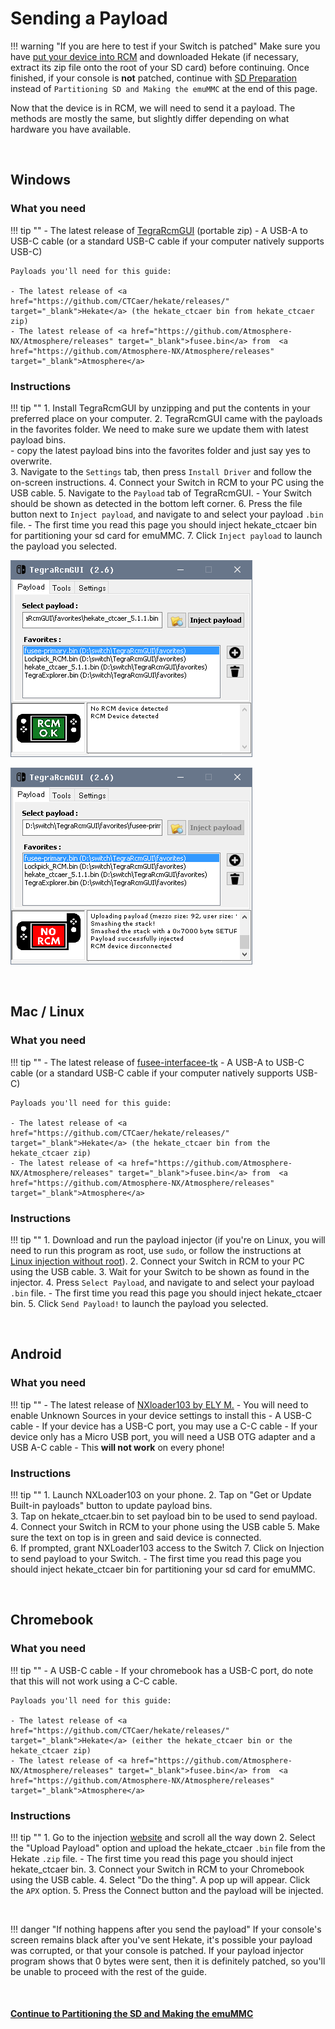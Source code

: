 

# Sending a Payload

!!! warning "If you are here to test if your Switch is patched"
    Make sure you have [put your device into RCM](../emummc/entering_rcm.md) and downloaded Hekate (if necessary, extract its zip file onto the root of your SD card) before continuing. Once finished, if your console is **not** patched, continue with [SD Preparation](../emummc/sd_preparation.md) instead of `Partitioning SD and Making the emuMMC` at the end of this page.


Now that the device is in RCM, we will need to send it a payload. The methods are mostly the same, but slightly differ depending on what hardware you have available.

&nbsp;

## Windows

### What you need

!!! tip ""
    - The latest release of <a href="https://github.com/ELY3M/TegraRcmGUI---modded-by-ELY-M/releases" target="_blank">TegraRcmGUI</a> (portable zip)
    - A USB-A to USB-C cable (or a standard USB-C cable if your computer natively supports USB-C)

    Payloads you'll need for this guide:

    - The latest release of <a href="https://github.com/CTCaer/hekate/releases/" target="_blank">Hekate</a> (the hekate_ctcaer bin from hekate_ctcaer zip)
	- The latest release of <a href="https://github.com/Atmosphere-NX/Atmosphere/releases" target="_blank">fusee.bin</a> from  <a href="https://github.com/Atmosphere-NX/Atmosphere/releases" target="_blank">Atmosphere</a>

### Instructions

!!! tip ""
    1. Install TegraRcmGUI by unzipping and put the contents in your preferred place on your computer.
	2. TegraRcmGUI came with the payloads in the favorites folder.  We need to make sure we update them with latest payload bins.  
		- copy the latest payload bins into the favorites folder and just say yes to overwrite.   
    3. Navigate to the `Settings` tab, then press `Install Driver` and follow the on-screen instructions.
    4. Connect your Switch in RCM to your PC using the USB cable.
    5. Navigate to the `Payload` tab of TegraRcmGUI.
        - Your Switch should be shown as detected in the bottom left corner.
    6. Press the file button next to `Inject payload`, and navigate to and select your payload `.bin` file.
        - The first time you read this page you should inject hekate_ctcaer bin for partitioning your sd card for emuMMC.
    7. Click `Inject payload` to launch the payload you selected.


![TegraRcmGUI before payload injected](../img/tegrarcmgui1.png)


![TegraRcmGUI after payload injected](../img/tegrarcmgui2.png)


&nbsp;

## Mac / Linux

### What you need

!!! tip ""
    - The latest release of <a href="https://github.com/nh-server/fusee-interfacee-tk/releases" target="_blank">fusee-interfacee-tk</a>
    - A USB-A to USB-C cable (or a standard USB-C cable if your computer natively supports USB-C)

    Payloads you'll need for this guide:

    - The latest release of <a href="https://github.com/CTCaer/hekate/releases/" target="_blank">Hekate</a> (the hekate_ctcaer bin from the hekate_ctcaer zip)
	- The latest release of <a href="https://github.com/Atmosphere-NX/Atmosphere/releases" target="_blank">fusee.bin</a> from  <a href="https://github.com/Atmosphere-NX/Atmosphere/releases" target="_blank">Atmosphere</a>
	

### Instructions

!!! tip ""
    1. Download and run the payload injector (if you're on Linux, you will need to run this program as root, use `sudo`, or follow the instructions at [Linux injection without root](../../extras/adding_udev.md)).
    2. Connect your Switch in RCM to your PC using the USB cable.
    3. Wait for your Switch to be shown as found in the injector.
    4. Press `Select Payload`, and navigate to and select your payload `.bin` file.
        - The first time you read this page you should inject hekate_ctcaer bin.
    5. Click `Send Payload!` to launch the payload you selected.

&nbsp;

## Android

### What you need

!!! tip ""
    - The latest release of <a href="https://github.com/ELY3M/NXloader103/releases" target="_blank">NXloader103 by ELY M.</a>
        - You will need to enable Unknown Sources in your device settings to install this
    - A USB-C cable
        - If your device has a USB-C port, you may use a C-C cable
        - If your device only has a Micro USB port, you will need a USB OTG adapter and a USB A-C cable
            - This **will not work** on every phone!

		
### Instructions

!!! tip ""
    1. Launch NXLoader103 on your phone.
    2. Tap on "Get or Update Built-in payloads" button to update payload bins.    
	3. Tap on hekate_ctcaer.bin to set payload bin to be used to send payload.   
    4. Connect your Switch in RCM to your phone using the USB cable
    5. Make sure the text on top is in green and said device is connected.   
	6. If prompted, grant NXLoader103 access to the Switch
    7. Click on Injection to send payload to your Switch. 
        - The first time you read this page you should inject hekate_ctcaer bin for partitioning your sd card for emuMMC.

&nbsp;

## Chromebook

### What you need

!!! tip ""
    - A USB-C cable
    - If your chromebook has a USB-C port, do note that this will not work using a C-C cable.

    Payloads you'll need for this guide:

    - The latest release of <a href="https://github.com/CTCaer/hekate/releases/" target="_blank">Hekate</a> (either the hekate_ctcaer bin or the hekate_ctcaer zip)
    - The latest release of <a href="https://github.com/Atmosphere-NX/Atmosphere/releases" target="_blank">fusee.bin</a> from  <a href="https://github.com/Atmosphere-NX/Atmosphere/releases" target="_blank">Atmosphere</a>

### Instructions
    
!!! tip ""
    1. Go to the injection [website](https://switchgui.de/web-payload/) and scroll all the way down
    2. Select the "Upload Payload" option and upload the hekate_ctcaer `.bin` file from the Hekate `.zip` file.
        - The first time you read this page you should inject hekate_ctcaer bin.
    3. Connect your Switch in RCM to your Chromebook using the USB cable.
    4. Select "Do the thing". A pop up will appear. Click the `APX` option.
    5. Press the Connect button and the payload will be injected.
    
&nbsp;

!!! danger "If nothing happens after you send the payload"
    If your console's screen remains black after you've sent Hekate, it's possible your payload was corrupted, or that your console is patched. If your payload injector program shows that 0 bytes were sent, then it is definitely patched, so you'll be unable to proceed with the rest of the guide.

&nbsp;

#### [Continue to Partitioning the SD and Making the emuMMC<i class="fa fa-arrow-circle-right fa-lg"></i>](partitioning_sd_and_making_emummc.md)
